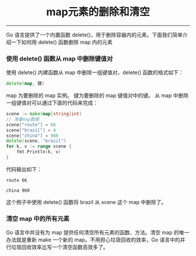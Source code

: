 <center><h1>map元素的删除和清空</h1></center>

---

Go 语言提供了一个内置函数 delete()，用于删除容器内的元素。下面我们简单介绍一下如何用 delete() 函数删除 map 内的元素

### 使用 delete() 函数从 map 中删除键值对

使用 delete() 内建函数从 map 中删除一组键值对，delete() 函数的格式如下：

```go
delete(map, 键)
```

map 为要删除的 map 实例。
键为要删除的 map 键值对中的键。
从 map 中删除一组键值对可以通过下面的代码来完成：

```go
scene := make(map[string]int)
// 准备map数据
scene["route"] = 66
scene["brazil"] = 4
scene["china"] = 960
delete(scene, "brazil")
for k, v := range scene {
    fmt.Println(k, v)
}
```

代码输出如下：

```
route 66

china 960
```

这个例子中使用 delete() 函数将 brazil 从 scene 这个 map 中删除了。

### 清空 map 中的所有元素

Go 语言中并没有为 map 提供任何清空所有元素的函数、方法。清空 map 的唯一办法就是重新 make 一个新的 map。不用担心垃圾回收的效率，Go 语言中的并行垃圾回收效率比写一个清空函数高效多了。
